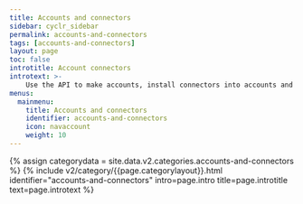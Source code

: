 ```yaml
---
title: Accounts and connectors
sidebar: cyclr_sidebar
permalink: accounts-and-connectors
tags: [accounts-and-connectors]
layout: page
toc: false
introtitle: Account connectors
introtext: >-
    Use the API to make accounts, install connectors into accounts and authenticate the connectors to interact with external applications.
menus:
  mainmenu:
    title: Accounts and connectors
    identifier: accounts-and-connectors
    icon: navaccount
    weight: 10
---
```

{% assign categorydata = site.data.v2.categories.accounts-and-connectors %}
{% include v2/category/{{page.categorylayout}}.html identifier="accounts-and-connectors" intro=page.intro title=page.introtitle text=page.introtext %}
